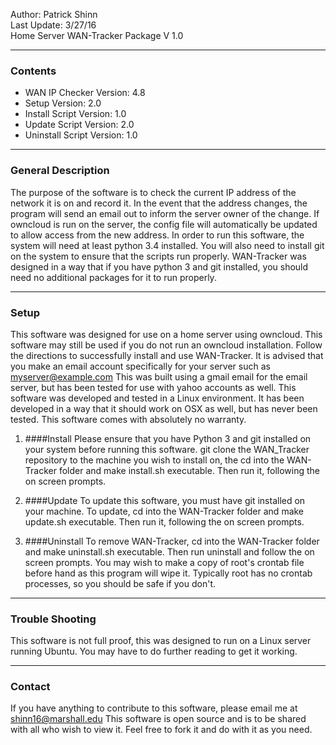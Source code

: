 Author: Patrick Shinn  
Last Update: 3/27/16  
Home Server WAN-Tracker Package V 1.0

------------------------------------------------------------------------------------------------------------------------
### Contents
* WAN IP Checker Version: 4.8
* Setup Version: 2.0
* Install Script Version: 1.0
* Update Script Version: 2.0
* Uninstall Script Version: 1.0

------------------------------------------------------------------------------------------------------------------------
### General Description

The purpose of the software is to check the current IP address of the network it is on and record it. In the event that
the address changes, the program will send an email out to inform the server owner of the change. If owncloud is run on
the server, the config file will automatically be updated to allow access from the new address.  In order to run this
software, the system will need at least python 3.4 installed.  You will also need to install git on the system to ensure
that the scripts run properly.  WAN-Tracker was designed in a way that if you have python 3 and git installed, you
should need no additional packages for it to run properly.

------------------------------------------------------------------------------------------------------------------------
### Setup

This software was designed for use on a home server using owncloud. This software may still be used if you do not run an
owncloud installation. Follow the directions to successfully install and use WAN-Tracker.
It is advised that you make an email account specifically for your server such as myserver@example.com
This was built using a gmail email for the email server, but has been tested for use with yahoo accounts as well.
This software was developed and tested in a Linux environment.  It has been developed in a way that it should
work on OSX as well, but has never been tested.  This software comes with absolutely no warranty.

1. ####Install
    Please ensure that you have Python 3 and git installed on your system before running this software.
git clone the WAN_Tracker repository to the machine you wish to install on, the cd into the WAN-Tracker folder and make
install.sh executable. Then run it, following the on screen prompts.

2. ####Update
    To update this software, you must have git installed on your machine. To update, cd into the WAN-Tracker folder and make
update.sh executable. Then run it, following the on screen prompts.

3. ####Uninstall
    To remove WAN-Tracker, cd into the WAN-Tracker folder and make uninstall.sh executable. Then run uninstall and follow
the on screen prompts. You may wish to make a copy of root's crontab file before hand as this program will wipe it.
Typically root has no crontab processes, so you should be safe if you don't.

------------------------------------------------------------------------------------------------------------------------
### Trouble Shooting

This software is not full proof, this was designed to run on a Linux server running Ubuntu. You may have to do further
reading to get it working.

------------------------------------------------------------------------------------------------------------------------
### Contact

If you have anything to contribute to this software, please email me at shinn16@marshall.edu This software is open
source and is to be shared with all who wish to view it. Feel free to fork it and do with it as you need.
